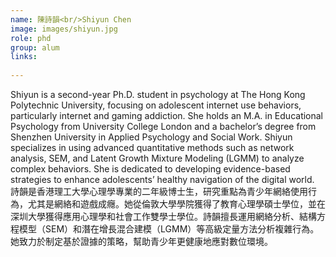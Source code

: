 ```yaml
---
name: 陳詩韻<br/>Shiyun Chen
image: images/shiyun.jpg
role: phd
group: alum
links:
 
---
```


Shiyun is a second-year Ph.D. student in psychology at The Hong Kong Polytechnic University, focusing on adolescent internet use behaviors, particularly internet and gaming addiction. She holds an M.A. in Educational Psychology from University College London and a bachelor’s degree from Shenzhen University in Applied Psychology and Social Work. Shiyun specializes in using advanced quantitative methods such as network analysis, SEM, and Latent Growth Mixture Modeling (LGMM) to analyze complex behaviors. She is dedicated to developing evidence-based strategies to enhance adolescents’ healthy navigation of the digital world.<br/>
詩韻是香港理工大學心理學專業的二年級博士生，研究重點為青少年網絡使用行為，尤其是網絡和遊戲成癮。她從倫敦大學學院獲得了教育心理學碩士學位，並在深圳大學獲得應用心理學和社會工作雙學士學位。詩韻擅長運用網絡分析、結構方程模型（SEM）和潛在增長混合建模（LGMM）等高級定量方法分析複雜行為。她致力於制定基於證據的策略，幫助青少年更健康地應對數位環境。